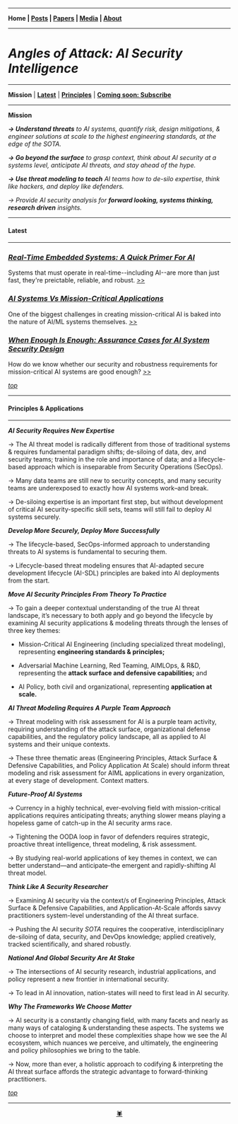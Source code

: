 -------

**Home \| [Posts](https://anglesofattack.io/posts.html) \| [Papers](https://anglesofattack.io/papers.html) \| [Media](https://anglesofattack.io/media.html) \| [About](https://anglesofattack.io/about.html)**

-------

# *Angles of Attack: AI Security Intelligence*

-------

**Mission** \| **[Latest](#latest)** \| **[Principles](#principles--applications)** \| **<a href="https://disesdi.substack.com/" target="_blank" rel="noopener noreferrer">Coming soon: Subscribe</a>**

-------

**Mission**

***→ Understand threats*** *to AI systems, quantify risk, design mitigations, & engineer solutions at scale to the highest engineering standards, at the edge of the SOTA.*

***→ Go beyond the surface*** *to grasp context, think about AI security at a systems level, anticipate AI threats, and stay ahead of the hype.*

***→ Use threat modeling to teach*** *AI teams how to de-silo expertise, think like hackers, and deploy like defenders.*

*→ Provide AI security analysis for* ***forward looking, systems thinking, research driven** insights.*

-------

#### Latest

-------

### [*Real-Time Embedded Systems: A Quick Primer For AI*](https://anglesofattack.io/posts/28112024-2.html)

Systems that must operate in real-time--including AI--are more than just fast, they're preictable, reliable, and robust. [>>](https://anglesofattack.io/posts/28112024-2.html)

### [*AI Systems Vs Mission-Critical Applications*](https://anglesofattack.io/posts/28112024-1.html)

One of the biggest challenges in creating mission-critical AI is baked into the nature of AI/ML systems themselves. [>>](https://anglesofattack.io/posts/28112024-1.html)

### [*When Enough Is Enough: Assurance Cases for AI System Security Design*](https://anglesofattack.io/posts/28112024-0.html)

How do we know whether our security and robustness requirements for mission-critical AI systems are good enough? [>>](https://anglesofattack.io/posts/28112024-0.html)


*[top](https://anglesofattack.io/)*

-------

#### Principles & Applications

-------

***AI Security Requires New Expertise***

→ The AI threat model is radically different from those of traditional systems & requires fundamental paradigm shifts; de-siloing of data, dev, and security teams; training in the role and importance of data; and a lifecycle-based approach which is inseparable from Security Operations (SecOps).

→ Many data teams are still new to security concepts, and many security teams are underexposed to exactly how AI systems work–and break.

→ De-siloing expertise is an important first step, but without development of critical AI security-specific skill sets, teams will still fail to deploy AI systems securely.

***Develop More Securely, Deploy More Successfully***

→ The lifecycle-based, SecOps-informed approach to understanding threats to AI systems is fundamental to securing them.

→ Lifecycle-based threat modeling ensures that AI-adapted secure development lifecycle (AI-SDL) principles are baked into AI deployments from the start.

***Move AI Security Principles From Theory To Practice***

→ To gain a deeper contextual understanding of the true AI threat landscape, it’s necessary to both apply and go beyond the lifecycle by examining AI security applications & modeling threats through the lenses of three key themes:

* Mission-Critical AI Engineering (including specialized threat modeling), representing **engineering standards & principles;**

* Adversarial Machine Learning, Red Teaming, AIMLOps, & R&D, representing the **attack surface and defensive capabilities;** and

* AI Policy, both civil and organizational, representing **application at scale.**

***AI Threat Modeling Requires A Purple Team Approach***

→ Threat modeling with risk assessment for AI is a purple team activity, requiring understanding of the attack surface, organizational defense capabilities, and the regulatory policy landscape, all as applied to AI systems and their unique contexts. 

→ These three thematic areas (Engineering Principles, Attack Surface & Defensive Capabilities, and Policy Application At Scale) should inform threat modeling and risk assessment for AIML applications in every organization, at every stage of development. Context matters.

***Future-Proof AI Systems***

→ Currency in a highly technical, ever-evolving field with mission-critical applications requires anticipating threats; anything slower means playing a hopeless game of catch-up in the AI security arms race.

→ Tightening the OODA loop in favor of defenders requires strategic, proactive threat intelligence, threat modeling, & risk assessment.

→ By studying real-world applications of key themes in context, we can better understand—and anticipate–the emergent and rapidly-shifting AI threat model.

***Think Like A Security Researcher***

→ Examining AI security via the context/s of Engineering Principles, Attack Surface & Defensive Capabilities, and Application-At-Scale affords savvy practitioners system-level understanding of the AI threat surface. 

→ Pushing the AI security *SOTA* requires the cooperative, interdisciplinary de-siloing of data, security, and DevOps knowledge; applied creatively, tracked scientifically, and shared robustly.

***National And Global Security Are At Stake***

→ The intersections of AI security research, industrial applications, and policy represent a new frontier in international security. 

→ To lead in AI innovation, nation-states will need to first lead in AI security.

***Why The Frameworks We Choose Matter***

→ AI security is a constantly changing field, with many facets and nearly as many ways of cataloging & understanding these aspects. The systems we choose to interpret and model these complexities shape how we see the AI ecosystem, which nuances we perceive, and ultimately, the engineering and policy philosophies we bring to the table. 

→ Now, more than ever, a holistic approach to codifying & interpreting the AI threat surface affords the strategic advantage to forward-thinking practitioners.

*[top](https://anglesofattack.io/)*

-------

<div align="center"><a href="https://anglesofattack.io/about.html" target="_blank" rel="noopener noreferrer">🕷</a></div>
